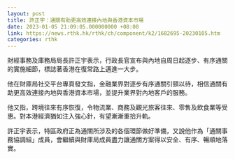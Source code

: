 ```yaml
---
layout: post
title: 許正宇：通關有助更高效連接內地與香港資本市場
date: 2023-01-05 21:09:05.000000000 +08:00
link: https://news.rthk.hk/rthk/ch/component/k2/1682695-20230105.htm
categories: rthk
---
```


財經事務及庫務局局長許正宇表示，行政長官宣布與內地自周日起逐步、有序通關的實施細節，標誌著香港在復常路上邁進一大步。

他在財庫局社交平台專頁發文指，金融業界對逐步有序通關引頸以待，相信通關有助更高效連接內地與香港資本市場，並提升業界對內地客戶的服務。

他又指，跨境往來有序恢復，令物流業、商務及觀光旅客往來、零售及飲食業等受惠。對本港經濟猶如注入強心針，有望漸漸重拾升軌。

許正宇表示，特區政府正為通關所涉及的各個環節做好準備，又說他作為「通關事務協調組」成員，會繼續與財庫局成員盡力讓通關方案得以安全、有序、暢順地落實。
